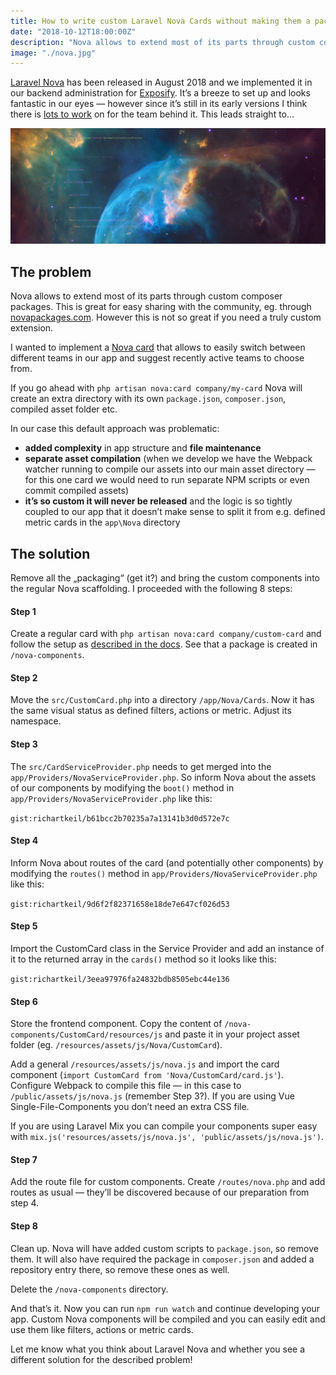 ```yaml
---
title: How to write custom Laravel Nova Cards without making them a package
date: "2018-10-12T18:00:00Z"
description: "Nova allows to extend most of its parts through custom composer packages. This is great for easy sharing with the community, however this is not so great if you need a truly custom extension."
image: "./nova.jpg"
---
```


[Laravel Nova](https://nova.laravel.com/) has been released in August 2018 and we implemented it in our backend administration for [Exposify](https://www.exposify.de/). It’s a breeze to set up and looks fantastic in our eyes — however since it’s still in its early versions I think there is [lots to work](https://github.com/laravel/nova-issues/issues) on for the team behind it. This leads straight to…

![Galaxy with Code](./nova.jpg)

## The problem

Nova allows to extend most of its parts through custom composer packages. This is great for easy sharing with the community, eg. through [novapackages.com](novapackages.com). However this is not so great if you need a truly custom extension.

I wanted to implement a [Nova card](https://nova.laravel.com/docs/3.0/customization/cards.html) that allows to easily switch between different teams in our app and suggest recently active teams to choose from.

If you go ahead with `php artisan nova:card company/my-card` Nova will create an extra directory with its own `package.json`, `composer.json`, compiled asset folder etc.

In our case this default approach was problematic:
- **added complexity** in app structure and **file maintenance**
- **separate asset compilation** (when we develop we have the Webpack watcher running to compile our assets into our main asset directory — for this one card we would need to run separate NPM scripts or even commit compiled assets)
- **it’s so custom it will never be released** and the logic is so tightly coupled to our app that it doesn’t make sense to split it from e.g. defined metric cards in the `app\Nova` directory

## The solution

Remove all the „packaging“ (get it?) and bring the custom components into the regular Nova scaffolding. I proceeded with the following 8 steps:

#### Step 1

Create a regular card with `php artisan nova:card company/custom-card` and follow the setup as [described in the docs](https://nova.laravel.com/docs/3.0/customization/cards.html). See that a package is created in `/nova-components`.

#### Step 2

Move the `src/CustomCard.php` into a directory `/app/Nova/Cards`. Now it has the same visual status as defined filters, actions or metric. Adjust its namespace.

#### Step 3

The `src/CardServiceProvider.php` needs to get merged into the `app/Providers/NovaServiceProvider.php`. So inform Nova about the assets of our components by modifying the `boot()` method in `app/Providers/NovaServiceProvider.php` like this:

`gist:richartkeil/b61bcc2b70235a7a13141b3d0d572e7c`

#### Step 4

Inform Nova about routes of the card (and potentially other components) by modifying the `routes()` method in `app/Providers/NovaServiceProvider.php` like this:

`gist:richartkeil/9d6f2f82371658e18de7e647cf026d53`

#### Step 5

Import the CustomCard class in the Service Provider and add an instance of it to the returned array in the `cards()` method so it looks like this:

`gist:richartkeil/3eea97976fa24832bdb8505ebc44e136`

#### Step 6

Store the frontend component. Copy the content of `/nova-components/CustomCard/resources/js` and paste it in your project asset folder (eg. `/resources/assets/js/Nova/CustomCard`).

Add a general `/resources/assets/js/nova.js` and import the card component (`import CustomCard from 'Nova/CustomCard/card.js'`). Configure Webpack to compile this file — in this case to `/public/assets/js/nova.js` (remember Step 3?). If you are using Vue Single-File-Components you don’t need an extra CSS file.

If you are using Laravel Mix you can compile your components super easy with `mix.js('resources/assets/js/nova.js', 'public/assets/js/nova.js')`.

#### Step 7

Add the route file for custom components. Create `/routes/nova.php` and add routes as usual — they’ll be discovered because of our preparation from step 4.

#### Step 8

Clean up. Nova will have added custom scripts to `package.json`, so remove them. It will also have required the package in `composer.json` and added a repository entry there, so remove these ones as well.

Delete the `/nova-components` directory.

And that’s it. Now you can run `npm run watch` and continue developing your app. Custom Nova components will be compiled and you can easily edit and use them like filters, actions or metric cards.

Let me know what you think about Laravel Nova and whether you see a different solution for the described problem!
